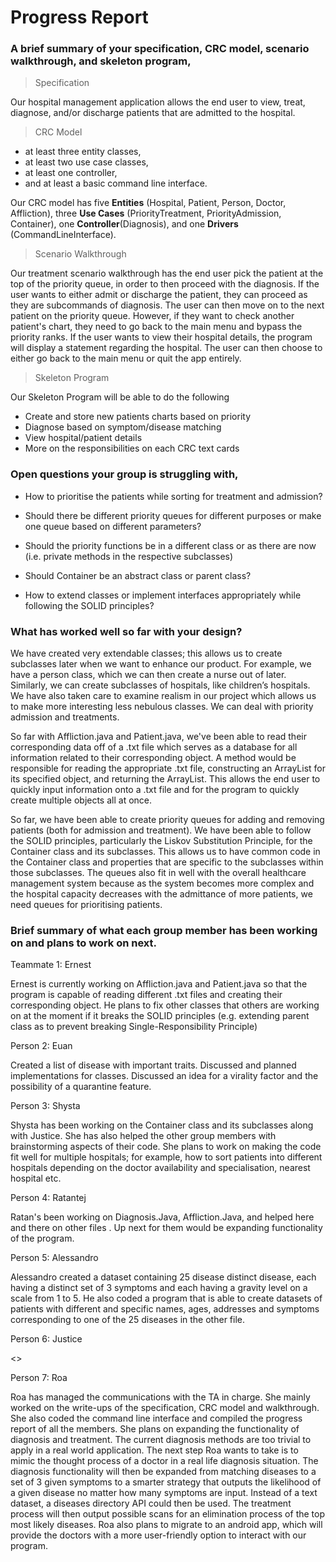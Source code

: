 #  Progress Report

### A brief summary of your specification, CRC model, scenario walkthrough, and skeleton program,

> Specification

Our hospital management application allows the end user to view, treat, diagnose, and/or discharge patients that are admitted to the hospital.

> CRC Model

-   at least three entity classes,
-   at least two use case classes,
-   at least one controller,
-   and at least a basic command line interface.

Our CRC model has five  **Entities**  (Hospital, Patient, Person, Doctor, Affliction), three  **Use Cases**  (PriorityTreatment, PriorityAdmission, Container), one  **Controller**(Diagnosis), and one  **Drivers**  (CommandLineInterface).


> Scenario Walkthrough

Our treatment scenario walkthrough has the end user pick the patient at the top of the priority queue, in order to then proceed with the diagnosis. If the user wants to either admit or discharge the patient, they can proceed as they are subcommands of diagnosis. The user can then move on to the next patient on the priority queue. However, if they want to check another patient's chart, they need to go back to the main menu and bypass the priority ranks. If the user wants to view their hospital details, the program will display a statement regarding the hospital. The user can then choose to either go back to the main menu or quit the app entirely.

>Skeleton Program

Our Skeleton Program will be able to do the following

-   Create and store new patients charts based on priority
-   Diagnose based on symptom/disease matching
-   View hospital/patient details
-   More on the responsibilities on each CRC text cards

### Open questions your group is struggling with,

-   How to prioritise the patients while sorting for treatment and admission?

- Should there be different priority queues for different purposes or make one queue based on different parameters?

- Should the priority functions be in a different class or as there are now (i.e. private methods in the respective subclasses)

- Should Container be an abstract class or parent class?

- How to extend classes or implement interfaces appropriately while following the SOLID principles?


### What has worked well so far with your design?

We have created very extendable classes; this allows us to create subclasses later when we want to enhance our product. For example, we have a person class, which we can then create a nurse out of later. Similarly, we can create subclasses of hospitals, like children’s hospitals. We have also taken care to examine realism in our project which allows us to make more interesting less nebulous classes. We can deal with priority admission and treatments.

So far with Affliction.java and Patient.java, we've been able to read their corresponding data off of a .txt file which serves as a database for all information related to their corresponding object. A method would be responsible for reading the appropriate .txt file, constructing an ArrayList for its specified object, and returning the ArrayList. This allows the end user to quickly input information onto a .txt file and for the program to quickly create multiple objects all at once.

So far, we have been able to create priority queues for adding and removing patients (both for admission and treatment). We have been able to follow the SOLID principles, particularly the Liskov Substitution Principle, for the Container class and its subclasses. This allows us to have common code in the Container class and properties that are specific to the subclasses within those subclasses. The queues also fit in well with the overall healthcare management system because as the system becomes more complex and the hospital capacity decreases with the admittance of more patients, we need queues for prioritising patients.


###  Brief summary of what each group member has been working on and plans to work on next.

Teammate 1: Ernest

Ernest is currently working on Affliction.java and Patient.java so that the program is capable of reading different .txt files and creating their corresponding object. He plans to fix other classes that others are working on at the moment if it breaks the SOLID principles (e.g. extending parent class as to prevent breaking Single-Responsibility Principle)

Person 2: Euan

Created a list of disease with important traits. Discussed and planned implementations for classes. Discussed an idea for a virality factor and the possibility of a quarantine feature.


Person 3: Shysta

Shysta has been working on the Container class and its subclasses along with Justice. She has also helped the other group members with brainstorming aspects of their code. She plans to work on making the code fit well for multiple hospitals; for example, how to sort patients into different hospitals depending on the doctor availability and specialisation, nearest hospital etc.

Person 4: Ratantej

Ratan's been working on Diagnosis.Java, Affliction.Java, and helped here and there on other files . Up next for them would be expanding functionality of the program. 

Person 5: Alessandro

Alessandro created a dataset containing 25 disease distinct disease, each having a distinct set of 3 symptoms and each having a gravity level on a scale from 1 to 5. He also coded a program that is able to create datasets of patients with different and specific names, ages, addresses and symptoms  corresponding to one of the 25 diseases in the other file.

Person 6: Justice

<>

Person 7: Roa

Roa has managed the communications with the TA in charge. She mainly worked on the write-ups of the specification, CRC model and walkthrough. She also coded the command line interface and compiled the progress report of all the members. She plans on expanding the functionality of diagnosis and treatment. The current diagnosis methods are too trivial to apply in a real world application. The next step Roa wants to take is to mimic the thought process of a doctor in a real life diagnosis situation. The diagnosis functionality will then be expanded from matching diseases to a set of 3 given symptoms to a smarter strategy that outputs the likelihood of a given disease no matter how many symptoms are input. Instead of a text dataset, a diseases directory API could then be used. The treatment process will then output possible scans for an elimination process of the top most likely diseases. Roa also plans to migrate to an android app, which will provide the doctors with a more user-friendly option to interact with our program.

